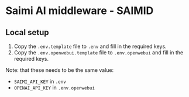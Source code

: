 # Saimi AI middleware - SAIMID

## Local setup

1. Copy the `.env.template` file to `.env` and fill in the required keys.
2. Copy the `.env.openwebui.template` file to `.env.openwebui` and fill in the required keys.

Note: that these needs to be the same value:

- `SAIMI_API_KEY` in `.env`
- `OPENAI_API_KEY` in `.env.openwebui`
